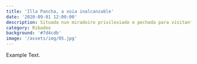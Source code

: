```yaml
---
title: 'Illa Pancha, a xoia inalcanzable'
date: '2020-09-01 12:00:00'
description: Situada nun miradoiro privilexiado e pechada para visitante, esta Illa é un dos lugares destacados de Ribadeo
category: Ribadeo
background: '#7d4cdb'
image: '/assets/img/05.jpg'
---
```


Example Text.

